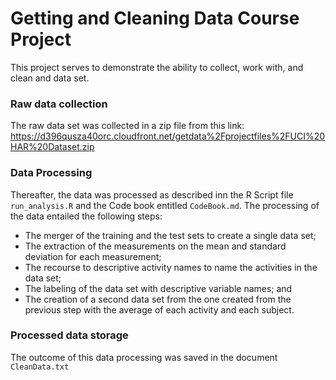 # Getting and Cleaning Data Course Project

This project serves to demonstrate the ability to collect, work with, and clean and data set.

### Raw data collection

 The raw data set was collected in a zip file from this link: https://d396qusza40orc.cloudfront.net/getdata%2Fprojectfiles%2FUCI%20HAR%20Dataset.zip
 
### Data Processing
 
Thereafter, the data was processed as described inn the R Script file ``` run_analysis.R``` and the Code book entitled ``` CodeBook.md ```. 
The processing of the data entailed the following steps:

* The merger of the training and the test sets to create a single data set; 
* The extraction of the measurements on the mean and standard deviation for each measurement; 
* The recourse to descriptive activity names to name the activities in the data set; 
* The labeling of the data set with descriptive variable names; and 
* The creation of a second data set from the one created from the previous step with the average of each activity and each subject.

### Processed data storage 

The outcome of this data processing was saved in the document ``` CleanData.txt ```